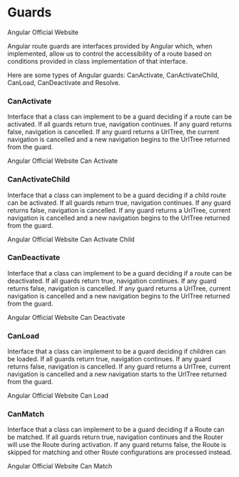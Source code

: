 # Guards


<BadgeLink colorScheme='blue' badgeText='Official Website' href='https://angular.io/api/router'>Angular Official Website</BadgeLink>

Angular route guards are interfaces provided by Angular which, when implemented, allow us to control the accessibility of a route based on conditions provided in class implementation of that interface.

Here are some types of Angular guards: CanActivate, CanActivateChild, CanLoad, CanDeactivate and Resolve.

### CanActivate
Interface that a class can implement to be a guard deciding if a route can be activated. If all guards return true, navigation continues. If any guard returns false, navigation is cancelled. If any guard returns a UrlTree, the current navigation is cancelled and a new navigation begins to the UrlTree returned from the guard.


<BadgeLink colorScheme='blue' badgeText='Official Website' href='https://angular.io/api/router/CanActivate'>Angular Official Website Can Activate</BadgeLink>

### CanActivateChild
Interface that a class can implement to be a guard deciding if a child route can be activated. If all guards return true, navigation continues. If any guard returns false, navigation is cancelled. If any guard returns a UrlTree, current navigation is cancelled and a new navigation begins to the UrlTree returned from the guard.


<BadgeLink colorScheme='blue' badgeText='Official Website' href='https://angular.io/api/router/CanActivateChild'>Angular Official Website Can Activate Child</BadgeLink>

### CanDeactivate
Interface that a class can implement to be a guard deciding if a route can be deactivated. If all guards return true, navigation continues. If any guard returns false, navigation is cancelled. If any guard returns a UrlTree, current navigation is cancelled and a new navigation begins to the UrlTree returned from the guard.

<BadgeLink colorScheme='blue' badgeText='Official Website' href='https://angular.io/api/router/CanDeactivate'>Angular Official Website Can Deactivate</BadgeLink>


### CanLoad
Interface that a class can implement to be a guard deciding if children can be loaded. If all guards return true, navigation continues. If any guard returns false, navigation is cancelled. If any guard returns a UrlTree, current navigation is cancelled and a new navigation starts to the UrlTree returned from the guard.

<BadgeLink colorScheme='blue' badgeText='Official Website' href='https://angular.io/api/router/CanLoad'>Angular Official Website Can Load</BadgeLink>


### CanMatch
Interface that a class can implement to be a guard deciding if a Route can be matched. If all guards return true, navigation continues and the Router will use the Route during activation. If any guard returns false, the Route is skipped for matching and other Route configurations are processed instead.

<BadgeLink colorScheme='blue' badgeText='Official Website' href='https://angular.io/api/router/CanMatch'>Angular Official Website Can Match</BadgeLink>



